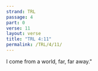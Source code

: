 ```yaml
---
strand: TRL
passage: 4
part: 0
verse: 11
layout: verse
title: "TRL 4:11"
permalink: /TRL/4/11/
---
```

I come from a world, far, far away."

